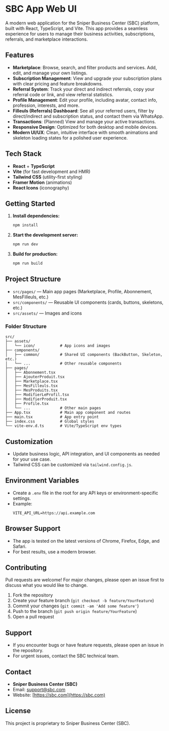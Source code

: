 # SBC App Web UI

A modern web application for the Sniper Business Center (SBC) platform, built with React, TypeScript, and Vite. This app provides a seamless experience for users to manage their business activities, subscriptions, referrals, and marketplace interactions.

## Features

- **Marketplace**: Browse, search, and filter products and services. Add, edit, and manage your own listings.
- **Subscription Management**: View and upgrade your subscription plans with clear pricing and feature breakdowns.
- **Referral System**: Track your direct and indirect referrals, copy your referral code or link, and view referral statistics.
- **Profile Management**: Edit your profile, including avatar, contact info, profession, interests, and more.
- **Filleuls (Referrals) Dashboard**: See all your referred users, filter by direct/indirect and subscription status, and contact them via WhatsApp.
- **Transactions**: (Planned) View and manage your active transactions.
- **Responsive Design**: Optimized for both desktop and mobile devices.
- **Modern UI/UX**: Clean, intuitive interface with smooth animations and skeleton loading states for a polished user experience.

## Tech Stack

- **React** + **TypeScript**
- **Vite** (for fast development and HMR)
- **Tailwind CSS** (utility-first styling)
- **Framer Motion** (animations)
- **React Icons** (iconography)

## Getting Started

1. **Install dependencies:**
   ```bash
   npm install
   ```
2. **Start the development server:**
   ```bash
   npm run dev
   ```
3. **Build for production:**
   ```bash
   npm run build
   ```

## Project Structure

- `src/pages/` — Main app pages (Marketplace, Profile, Abonnement, MesFilleuls, etc.)
- `src/components/` — Reusable UI components (cards, buttons, skeletons, etc.)
- `src/assets/` — Images and icons

### Folder Structure

```
src/
├── assets/
│   └── icon/           # App icons and images
├── components/
│   ├── common/         # Shared UI components (BackButton, Skeleton, etc.)
│   └── ...             # Other reusable components
├── pages/
│   ├── Abonnement.tsx
│   ├── AjouterProduit.tsx
│   ├── Marketplace.tsx
│   ├── MesFilleuls.tsx
│   ├── MesProduits.tsx
│   ├── ModifierLeProfil.tsx
│   ├── ModifierProduit.tsx
│   ├── Profile.tsx
│   └── ...             # Other main pages
├── App.tsx             # Main app component and routes
├── main.tsx            # App entry point
├── index.css           # Global styles
└── vite-env.d.ts       # Vite/TypeScript env types
```

## Customization

- Update business logic, API integration, and UI components as needed for your use case.
- Tailwind CSS can be customized via `tailwind.config.js`.

## Environment Variables

- Create a `.env` file in the root for any API keys or environment-specific settings.
- Example:
  ```env
  VITE_API_URL=https://api.example.com
  ```

## Browser Support

- The app is tested on the latest versions of Chrome, Firefox, Edge, and Safari.
- For best results, use a modern browser.

## Contributing

Pull requests are welcome! For major changes, please open an issue first to discuss what you would like to change.

1. Fork the repository
2. Create your feature branch (`git checkout -b feature/YourFeature`)
3. Commit your changes (`git commit -am 'Add some feature'`)
4. Push to the branch (`git push origin feature/YourFeature`)
5. Open a pull request

## Support

- If you encounter bugs or have feature requests, please open an issue in the repository.
- For urgent issues, contact the SBC technical team.

## Contact

- **Sniper Business Center (SBC)**
- Email: [support@sbc.com](mailto:support@sbc.com)
- Website: [https://sbc.com](https://sbc.com)

## License

This project is proprietary to Sniper Business Center (SBC).
